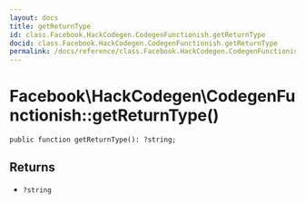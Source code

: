 ```yaml
---
layout: docs
title: getReturnType
id: class.Facebook.HackCodegen.CodegenFunctionish.getReturnType
docid: class.Facebook.HackCodegen.CodegenFunctionish.getReturnType
permalink: /docs/reference/class.Facebook.HackCodegen.CodegenFunctionish.getReturnType.md
---
```

# Facebook\\HackCodegen\\CodegenFunctionish::getReturnType()




``` Hack
public function getReturnType(): ?string;
```




## Returns




- ` ?string `